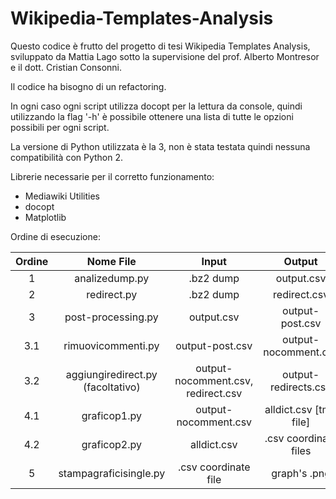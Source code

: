 # Wikipedia-Templates-Analysis
Questo codice è frutto del progetto di tesi Wikipedia Templates Analysis, sviluppato da Mattia Lago sotto la supervisione del prof. Alberto Montresor e il dott. Cristian Consonni.

Il codice ha bisogno di un refactoring.

In ogni caso ogni script utilizza docopt per la lettura da console, quindi utilizzando la flag '-h' è possibile ottenere una lista di tutte le opzioni possibili per ogni script.

La versione di Python utilizzata è la 3, non è stata testata quindi nessuna compatibilità con Python 2.

Librerie necessarie per il corretto funzionamento:
- Mediawiki Utilities
- docopt
- Matplotlib

Ordine di esecuzione:

| Ordine | Nome File | Input | Output |
|:-------------:|:-------------:|:-------------:|:-------------:|
| 1 | analizedump.py | .bz2 dump | output.csv |
| 2 | redirect.py | .bz2 dump | redirect.csv |
| 3 | post-processing.py | output.csv | output-post.csv |
| 3.1 | rimuovicommenti.py | output-post.csv | output-nocomment.csv |
| 3.2 | aggiungiredirect.py (facoltativo) | output-nocomment.csv, redirect.csv | output-redirects.csv |
| 4.1 | graficop1.py | output-nocomment.csv | alldict.csv [tmp file] |
| 4.2 | graficop2.py | alldict.csv | .csv coordinate files |
| 5 | stampagraficisingle.py | .csv coordinate file | graph's .png |